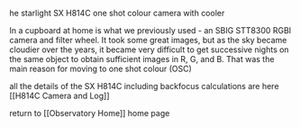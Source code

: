 he starlight SX H814C one shot colour camera with cooler

In a cupboard at home is what we previously used - an SBIG STT8300 RGBI camera and filter wheel. It took some great images, but as the sky became cloudier over the years, it became very difficult to get successive nights on the same object to obtain sufficient images in R, G, and B. That was the main reason for moving to one shot colour (OSC)

all the details of the SX H814C including backfocus calculations are here [[H814C Camera and Log]]


return to [[Observatory Home]] home page
